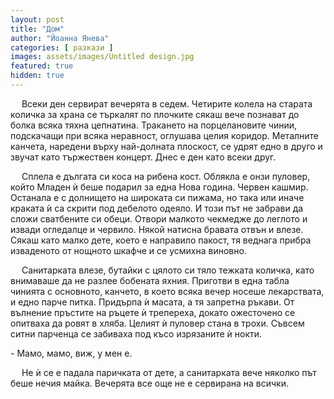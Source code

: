 ```yaml
---
layout: post
title: "Дом"
author: "Йоанна Янева"
categories: [ разкази ]
images: assets/images/Untitled design.jpg
featured: true
hidden: true
---
```


<p>
 &emsp; Всеки ден сервират вечерята в седем. Четирите колела на старата количка за храна се търкалят по плочките сякаш вече познават до болка всяка тяхна цепнатина. Тракането на порцелановите чинии, подскачащи при всяка неравност, оглушава целия коридор. Металните канчета, наредени върху най-долната плоскост, се удрят едно в друго и звучат като тържествен концерт. Днес е ден като всеки друг.
</p>
<p>
 &emsp; Сплела е дългата си коса на рибена кост. Облякла е онзи пуловер, който Младен ѝ беше подарил за една Нова година. Червен кашмир. Останала е с долнището на широката си пижама, но така или иначе краката ѝ са скрити под дебелото одеяло. И този път не забрави да сложи сватбените си обеци. Отвори малкото чекмедже до леглото и извади огледалце и червило. Някой натисна бравата отвън и влезе. Сякаш като малко дете, което е направило пакост, тя веднага прибра изваденото от нощното шкафче и се усмихна виновно.
</p>
<p> 
 &emsp; Санитарката влезе, бутайки с цялото си тяло тежката количка, като внимаваше да не разлее бобената яхния. Приготви в една табла чинията с основното, канчето, в което всяка вечер носеше лекарствата, и едно парче питка. Придърпа ѝ масата, а тя запретна ръкави. От вълнение пръстите на ръцете ѝ трепереха, докато ожесточено се опитваха да ровят в хляба. Целият ѝ пуловер стана в трохи. Съвсем ситни парченца се забиваха под късо изрязаните ѝ нокти.
</p>
<p>
- Мамо, мамо, виж, у мен е.
</p>
<p>
 &emsp; Не ѝ се е падала паричката от дете, а санитарката вече няколко път беше нечия майка. Вечерята все още не е сервирана на всички.
</p>
